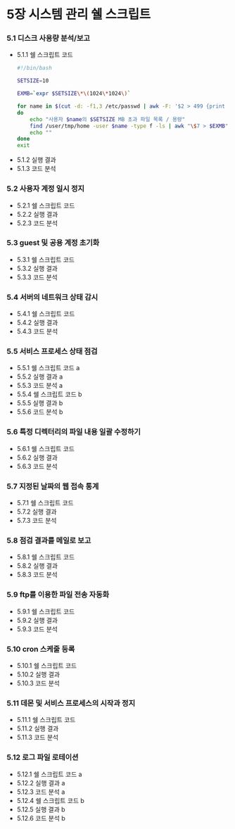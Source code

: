 # 5장 시스템 관리 쉘 스크립트

### 5.1 디스크 사용량 분석/보고

- 5.1.1 쉘 스크립트 코드
    ```bash
    #!/bin/bash

    SETSIZE=10

    EXMB=`expr $SETSIZE\*\(1024\*1024\)`

    for name in $(cut -d: -f1,3 /etc/passwd | awk -F: '$2 > 499 {print $1}')
    do
        echo "사용자 $name의 $SETSIZE MB 초과 파일 목록 / 용량"
        find /user/tmp/home -user $name -type f -ls | awk "\$7 > $EXMB" | awk '{print "경로:" $11, "/ 용량:" $7}'
        echo ""
    done
    exit
    ```
- 5.1.2 실행 결과
- 5.1.3 코드 분석

### 5.2 사용자 계정 일시 정지

- 5.2.1 쉘 스크립트 코드
- 5.2.2 실행 결과
- 5.2.3 코드 분석

### 5.3 guest 및 공용 계정 초기화

- 5.3.1 쉘 스크립트 코드
- 5.3.2 실행 결과
- 5.3.3 코드 분석

### 5.4 서버의 네트워크 상태 감시

- 5.4.1 쉘 스크립트 코드
- 5.4.2 실행 결과
- 5.4.3 코드 분석

### 5.5 서비스 프로세스 상태 점검

- 5.5.1 쉘 스크립트 코드 a
- 5.5.2 실행 결과 a
- 5.5.3 코드 분석 a
- 5.5.4 쉘 스크립트 코드 b
- 5.5.5 실행 결과 b
- 5.5.6 코드 분석 b

### 5.6 특정 디렉터리의 파일 내용 일괄 수정하기

- 5.6.1 쉘 스크립트 코드
- 5.6.2 실행 결과
- 5.6.3 코드 분석

### 5.7 지정된 날짜의 웹 접속 통계

- 5.7.1 쉘 스크립트 코드
- 5.7.2 실행 결과
- 5.7.3 코드 분석

### 5.8 점검 결과를 메일로 보고

- 5.8.1 쉘 스크립트 코드
- 5.8.2 실행 결과
- 5.8.3 코드 분석

### 5.9 ftp를 이용한 파일 전송 자동화

- 5.9.1 쉘 스크립트 코드
- 5.9.2 실행 결과
- 5.9.3 코드 분석

### 5.10 cron 스케줄 등록

- 5.10.1 쉘 스크립트 코드
- 5.10.2 실행 결과
- 5.10.3 코드 분석

### 5.11 데몬 및 서비스 프로세스의 시작과 정지

- 5.11.1 쉘 스크립트 코드
- 5.11.2 실행 결과
- 5.11.3 코드 분석

### 5.12 로그 파일 로테이션

- 5.12.1 쉘 스크립트 코드 a
- 5.12.2 실행 결과 a
- 5.12.3 코드 분석 a
- 5.12.4 쉘 스크립트 코드 b
- 5.12.5 실행 결과 b
- 5.12.6 코드 분석 b